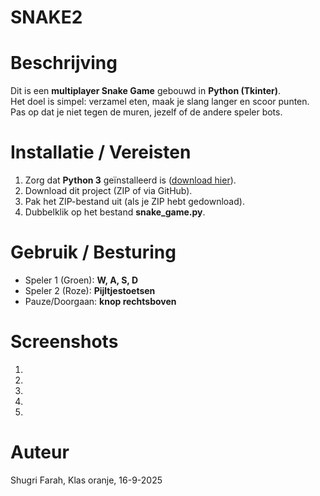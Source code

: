 # SNAKE2

# Beschrijving 
Dit is een **multiplayer Snake Game** gebouwd in **Python (Tkinter)**.  
Het doel is simpel: verzamel eten, maak je slang langer en scoor punten.  
Pas op dat je niet tegen de muren, jezelf of de andere speler bots.


# Installatie / Vereisten 
1. Zorg dat **Python 3** geïnstalleerd is ([download hier](https://www.python.org/downloads/)).
2. Download dit project (ZIP of via GitHub).
3. Pak het ZIP-bestand uit (als je ZIP hebt gedownload).
4. Dubbelklik op het bestand **snake_game.py**.


# Gebruik / Besturing
- Speler 1 (Groen): **W, A, S, D**
- Speler 2 (Roze): **Pijltjestoetsen**
- Pauze/Doorgaan: **knop rechtsboven**


# Screenshots
1. 

2. 

3. 

4. 

5. 



# Auteur
Shugri Farah, Klas oranje, 16-9-2025